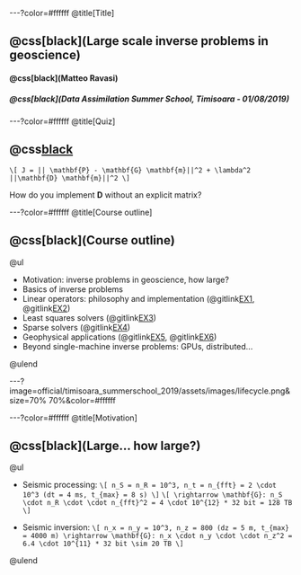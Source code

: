 ---?color=#ffffff
@title[Title]

## @css[black](Large scale inverse problems in geoscience)
#### @css[black](Matteo Ravasi)
##### @css[black](Data Assimilation Summer School, Timisoara - 01/08/2019)

---?color=#ffffff
@title[Quiz]
## @css[black](Quiz)

`\[
J = || \mathbf{P} - \mathbf{G} \mathbf{m}||^2 + \lambda^2 ||\mathbf{D} \mathbf{m}||^2
\]`

How do you implement **D** without an explicit matrix?


---?color=#ffffff
@title[Course outline]
## @css[black](Course outline)

@ul

- Motivation: inverse problems in geoscience, how large?
- Basics of inverse problems
- Linear operators: philosophy and implementation (@gitlink[EX1](official/timisoara_summerschool_2019/quiz_solution.ipynb), @gitlink[EX2](official/timisoara_summerschool_2019/blurring.ipynb))
- Least squares solvers (@gitlink[EX3](official/timisoara_summerschool_2019/blurring.ipynb))
- Sparse solvers (@gitlink[EX4](official/timisoara_summerschool_2019/blurring.ipynb))
- Geophysical applications (@gitlink[EX5](developement/WaveEquationProcessing_new_and_comparison.ipynb), @gitlink[EX6](developement/SeismicInversion-Volve.ipynb))
- Beyond single-machine inverse problems: GPUs, distributed...

@ulend


---?image=official/timisoara_summerschool_2019/assets/images/lifecycle.png&size=70% 70%&color=#ffffff

---?color=#ffffff
@title[Motivation]
## @css[black](Large... how large?)

@ul

- Seismic processing: `\[ n_S = n_R = 10^3, n_t = n_{fft} = 2 \cdot 10^3 (dt = 4 ms, t_{max} = 8 s) \]`
`\[ \rightarrow \mathbf{G}: n_S \cdot n_R \cdot \cdot n_{fft}^2 = 4 \cdot 10^{12} * 32 bit = 128 TB \]`

- Seismic inversion: `\[ n_x = n_y = 10^3, n_z = 800 (dz = 5 m, t_{max} = 4000 m)
\rightarrow \mathbf{G}: n_x \cdot n_y \cdot \cdot n_z^2 = 6.4 \cdot 10^{11} * 32 bit \sim 20 TB
\]`

@ulend
